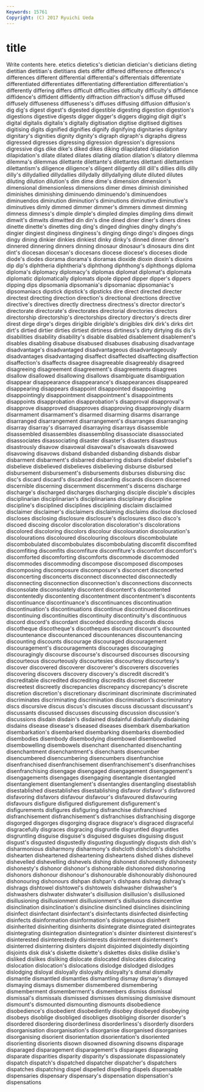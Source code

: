 ```yaml
---
Keywords: 15761 
Copyright: (C) 2017 Ryuichi Ueda
---
```


# title

Write contents here.
etetics dietetics's dietician dietician's dieticians dieting dietitian dietitian's dietitians
diets differ differed difference difference's differences different differential differential's differentials
differentiate differentiated differentiates differentiating differentiation differentiation's differently differing differs difficult
difficulties difficulty difficulty's diffidence diffidence's diffident diffidently diffraction diffraction's diffuse
diffused diffusely diffuseness diffuseness's diffuses diffusing diffusion diffusion's dig dig's
digest digest's digested digestible digesting digestion digestion's digestions digestive digests
digger digger's diggers digging digit digit's digital digitalis digitalis's digitally
digitisation digitise digitised digitises digitising digits dignified dignifies dignify dignifying
dignitaries dignitary dignitary's dignities dignity dignity's digraph digraph's digraphs digress
digressed digresses digressing digression digression's digressions digressive digs dike dike's
diked dikes diking dilapidated dilapidation dilapidation's dilate dilated dilates dilating
dilation dilation's dilatory dilemma dilemma's dilemmas dilettante dilettante's dilettantes dilettanti
dilettantism dilettantism's diligence diligence's diligent diligently dill dill's dillies dills
dilly dilly's dillydallied dillydallies dillydally dillydallying dilute diluted dilutes diluting
dilution dilution's dim dime dime's dimension dimension's dimensional dimensionless dimensions
dimer dimes diminish diminished diminishes diminishing diminuendo diminuendo's diminuendoes diminuendos
diminution diminution's diminutions diminutive diminutive's diminutives dimly dimmed dimmer dimmer's
dimmers dimmest dimming dimness dimness's dimple dimple's dimpled dimples dimpling
dims dimwit dimwit's dimwits dimwitted din din's dine dined diner
diner's diners dines dinette dinette's dinettes ding ding's dinged dinghies
dinghy dinghy's dingier dingiest dinginess dinginess's dinging dingo dingo's dingoes
dings dingy dining dinkier dinkies dinkiest dinky dinky's dinned dinner
dinner's dinnered dinnering dinners dinning dinosaur dinosaur's dinosaurs dins dint
dint's diocesan diocesan's diocesans diocese diocese's dioceses diode diode's diodes
diorama diorama's dioramas dioxide dioxin dioxin's dioxins dip dip's diphtheria
diphtheria's diphthong diphthong's diphthongs diploma diploma's diplomacy diplomacy's diplomas diplomat
diplomat's diplomata diplomatic diplomatically diplomats dipole dipped dipper dipper's dippers
dipping dips dipsomania dipsomania's dipsomaniac dipsomaniac's dipsomaniacs dipstick dipstick's dipsticks
dire direct directed directer directest directing direction direction's directional directions
directive directive's directives directly directness directness's director director's directorate directorate's
directorates directorial directories directors directorship directorship's directorships directory directory's directs
direr direst dirge dirge's dirges dirigible dirigible's dirigibles dirk dirk's
dirks dirt dirt's dirtied dirtier dirties dirtiest dirtiness dirtiness's dirty
dirtying dis dis's disabilities disability disability's disable disabled disablement disablement's
disables disabling disabuse disabused disabuses disabusing disadvantage disadvantage's disadvantaged disadvantageous
disadvantageously disadvantages disadvantaging disaffect disaffected disaffecting disaffection disaffection's disaffects disagree
disagreeable disagreeably disagreed disagreeing disagreement disagreement's disagreements disagrees disallow disallowed
disallowing disallows disambiguate disambiguation disappear disappearance disappearance's disappearances disappeared disappearing
disappears disappoint disappointed disappointing disappointingly disappointment disappointment's disappointments disappoints disapprobation
disapprobation's disapproval disapproval's disapprove disapproved disapproves disapproving disapprovingly disarm disarmament
disarmament's disarmed disarming disarms disarrange disarranged disarrangement disarrangement's disarranges disarranging
disarray disarray's disarrayed disarraying disarrays disassemble disassembled disassembles disassembling disassociate
disassociated disassociates disassociating disaster disaster's disasters disastrous disastrously disavow disavowal
disavowal's disavowals disavowed disavowing disavows disband disbanded disbanding disbands disbar
disbarment disbarment's disbarred disbarring disbars disbelief disbelief's disbelieve disbelieved disbelieves
disbelieving disburse disbursed disbursement disbursement's disbursements disburses disbursing disc disc's
discard discard's discarded discarding discards discern discerned discernible discerning discernment
discernment's discerns discharge discharge's discharged discharges discharging disciple disciple's disciples
disciplinarian disciplinarian's disciplinarians disciplinary discipline discipline's disciplined disciplines disciplining disclaim
disclaimed disclaimer disclaimer's disclaimers disclaiming disclaims disclose disclosed discloses disclosing
disclosure disclosure's disclosures disco disco's discoed discoing discolor discoloration discoloration's
discolorations discolored discoloring discolors discolour discolouration discolouration's discolourations discoloured discolouring
discolours discombobulate discombobulated discombobulates discombobulating discomfit discomfited discomfiting discomfits discomfiture
discomfiture's discomfort discomfort's discomforted discomforting discomforts discommode discommoded discommodes discommoding
discompose discomposed discomposes discomposing discomposure discomposure's disconcert disconcerted disconcerting disconcerts
disconnect disconnected disconnectedly disconnecting disconnection disconnection's disconnections disconnects disconsolate disconsolately
discontent discontent's discontented discontentedly discontenting discontentment discontentment's discontents discontinuance discontinuance's
discontinuances discontinuation discontinuation's discontinuations discontinue discontinued discontinues discontinuing discontinuities discontinuity
discontinuity's discontinuous discord discord's discordant discorded discording discords discos discotheque
discotheque's discotheques discount discount's discounted discountenance discountenanced discountenances discountenancing discounting
discounts discourage discouraged discouragement discouragement's discouragements discourages discouraging discouragingly discourse
discourse's discoursed discourses discoursing discourteous discourteously discourtesies discourtesy discourtesy's discover
discovered discoverer discoverer's discoverers discoveries discovering discovers discovery discovery's discredit
discredit's discreditable discredited discrediting discredits discreet discreeter discreetest discreetly discrepancies
discrepancy discrepancy's discrete discretion discretion's discretionary discriminant discriminate discriminated discriminates
discriminating discrimination discrimination's discriminatory discs discursive discus discus's discuses discuss
discussant discussant's discussants discussed discusses discussing discussion discussion's discussions disdain
disdain's disdained disdainful disdainfully disdaining disdains disease disease's diseased diseases
disembark disembarkation disembarkation's disembarked disembarking disembarks disembodied disembodies disembody disembodying
disembowel disembowelled disembowelling disembowels disenchant disenchanted disenchanting disenchantment disenchantment's disenchants
disencumber disencumbered disencumbering disencumbers disenfranchise disenfranchised disenfranchisement disenfranchisement's disenfranchises disenfranchising
disengage disengaged disengagement disengagement's disengagements disengages disengaging disentangle disentangled disentanglement
disentanglement's disentangles disentangling disestablish disestablished disestablishes disestablishing disfavor disfavor's disfavored
disfavoring disfavors disfavour disfavour's disfavoured disfavouring disfavours disfigure disfigured disfigurement
disfigurement's disfigurements disfigures disfiguring disfranchise disfranchised disfranchisement disfranchisement's disfranchises disfranchising
disgorge disgorged disgorges disgorging disgrace disgrace's disgraced disgraceful disgracefully disgraces
disgracing disgruntle disgruntled disgruntles disgruntling disguise disguise's disguised disguises disguising
disgust disgust's disgusted disgustedly disgusting disgustingly disgusts dish dish's disharmonious
disharmony disharmony's dishcloth dishcloth's dishcloths dishearten disheartened disheartening disheartens dished
dishes dishevel dishevelled dishevelling dishevels dishing dishonest dishonestly dishonesty dishonesty's
dishonor dishonor's dishonorable dishonored dishonoring dishonors dishonour dishonour's dishonourable dishonourably
dishonoured dishonouring dishonours dishpan dishpan's dishpans dishrag dishrag's dishrags dishtowel
dishtowel's dishtowels dishwasher dishwasher's dishwashers dishwater dishwater's disillusion disillusion's disillusioned
disillusioning disillusionment disillusionment's disillusions disincentive disinclination disinclination's disincline disinclined disinclines
disinclining disinfect disinfectant disinfectant's disinfectants disinfected disinfecting disinfects disinformation disinformation's
disingenuous disinherit disinherited disinheriting disinherits disintegrate disintegrated disintegrates disintegrating disintegration
disintegration's disinter disinterest disinterest's disinterested disinterestedly disinterests disinterment disinterment's disinterred
disinterring disinters disjoint disjointed disjointedly disjointing disjoints disk disk's diskette
diskette's diskettes disks dislike dislike's disliked dislikes disliking dislocate dislocated
dislocates dislocating dislocation dislocation's dislocations dislodge dislodged dislodges dislodging disloyal
disloyally disloyalty disloyalty's dismal dismally dismantle dismantled dismantles dismantling dismay
dismay's dismayed dismaying dismays dismember dismembered dismembering dismemberment dismemberment's dismembers
dismiss dismissal dismissal's dismissals dismissed dismisses dismissing dismissive dismount dismount's
dismounted dismounting dismounts disobedience disobedience's disobedient disobediently disobey disobeyed disobeying
disobeys disoblige disobliged disobliges disobliging disorder disorder's disordered disordering disorderliness
disorderliness's disorderly disorders disorganisation disorganisation's disorganise disorganised disorganises disorganising disorient
disorientation disorientation's disoriented disorienting disorients disown disowned disowning disowns disparage
disparaged disparagement disparagement's disparages disparaging disparate disparities disparity disparity's dispassionate
dispassionately dispatch dispatch's dispatched dispatcher dispatcher's dispatchers dispatches dispatching dispel
dispelled dispelling dispels dispensable dispensaries dispensary dispensary's dispensation dispensation's dispensations
